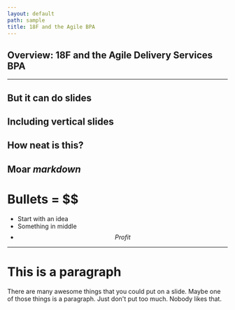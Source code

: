```yaml
---
layout: default
path: sample
title: 18F and the Agile BPA
---
```


## Overview: 18F and the Agile Delivery Services BPA
---
But it can do slides
--
Including vertical slides
--
How neat is this?
---
Moar *markdown*
---
# Bullets = $$
* Start with an idea
* Something in middle
* $$ Profit $$

---
# This is a paragraph
There are many awesome things that you could put on a slide. Maybe one of those things is a paragraph. Just don't put too much. Nobody likes that.
